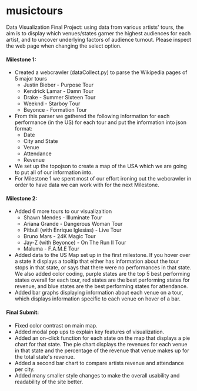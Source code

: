 # musictours
Data Visualization Final Project: using data from various artists' tours, the aim is to display which venues/states garner the highest audiences for each artist, and to uncover underlying factors of audience turnout.
Please inspect the web page when changing the select option.

#### Milestone 1:
* Created a webcrawler (dataCollect.py) to parse the Wikipedia pages of 5 major tours
  * Justin Bieber - Purpose Tour
  * Kendrick Lamar - Damn Tour
  * Drake - Summer Sixteen Tour
  * Weeknd - Starboy Tour
  * Beyonce - Formation Tour
* From this parser we gathered the following information for each performance (in the US) for each tour and put the information into json format:
  * Date
  * City and State
  * Venue 
  * Attendance
  * Revenue
* We set up the topojson to create a map of the USA which we are going to put all of our information into.
* For Milestone 1 we spent most of our effort ironing out the webcrawler in order to have data we can work with for the next Milestone.

#### Milestone 2:
* Added 6 more tours to our visualizaition
  * Shawn Mendes - Illuminate Tour
  * Ariana Grande - Dangerous Woman Tour
  * Pitbull (with Enrique Iglesias) - Live Tour
  * Bruno Mars - 24K Magic Tour
  * Jay-Z (with Beyonce) - On The Run II Tour
  * Maluma - F.A.M.E Tour
* Added data to the US Map set up in the first milestone. If you hover over a state it displays a tooltip that either has information about the tour stops in that state, or says that there were no performances in that state. We also added color coding, purple states are the top 5 best performing states overall for each tour, red states are the best performing states for revenue, and blue states are the best performing states for attendance.
* Added bar graphs displaying information about each venue on a tour, which displays information specific to each venue on hover of a bar.

#### Final Submit:
* Fixed color contrast on main map.
* Added modal pop ups to explain key features of visualization.
* Added an on-click function for each state on the map that displays a pie chart for that state. The pie chart displays the revenues for each venue in that state and the percentage of the revenue that venue makes up for the total state's revenue.
* Added a second bar chart to compare artists revenue and attendance per city. 
* Added many smaller style changes to make the overall usability and readability of the site better.


